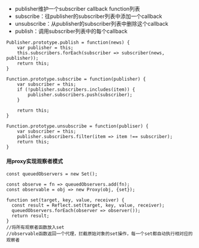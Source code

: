 - publisher维护一个subscriber callback function列表
- subscribe：往publisher的subscriber列表中添加一个callback
- unsubscribe：从publisher的subscriber列表中删除这个callback
- publish：调用subscriber列表中的每个callback

```
Publisher.prototype.publish = function(news) {
    var publisher = this;
    this.subscribers.forEach(subscriber => subscriber(news, publisher));
    return this;
}

Function.prototype.subscribe = function(publisher) {
    var subscriber = this;
    if (!publisher.subscribers.includes(item)) {
        publisher.subscribers.push(subscriber);
    }

    return this;
}

Function.prototype.unsubscribe = function(publiser) {
    var subscriber = this;
    publisher.subscribers.filter(item => item !== subscriber);
    return this;
}

```

#### 用proxy实现观察者模式   
```
const queuedObservers = new Set();

const observe = fn => queuedObservers.add(fn);
const observable = obj => new Proxy(obj, {set});

function set(target, key, value, receiver) {
  const result = Reflect.set(target, key, value, receiver);
  queuedObservers.forEach(observer => observer());
  return result;
}
//将所有观察者函数放入set
//observable函数返回一个代理，拦截原始对象的set操作，每一个set都自动执行相对应的观察者
```